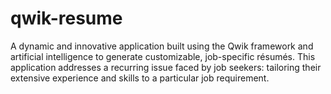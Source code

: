 # qwik-resume
A dynamic and innovative application built using the Qwik framework and artificial intelligence to generate customizable, job-specific résumés. This application addresses a recurring issue faced by job seekers: tailoring their extensive experience and skills to a particular job requirement.

